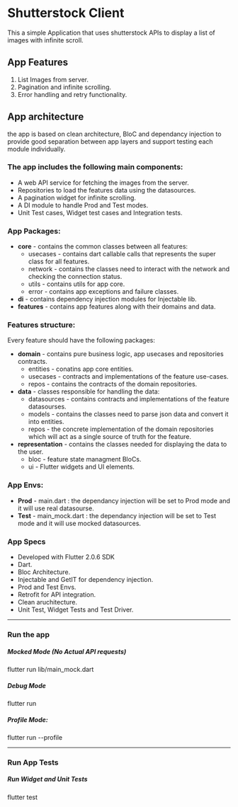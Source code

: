 # Shutterstock Client
This a simple Application that uses shutterstock APIs to display a list of images with infinite scroll.
 

## App Features 
 
1.   List Images from server.
2.   Pagination and infinite scrolling.
2.   Error handling and retry functionality.

## App architecture
the app is based on clean architecture, BloC and dependancy injection to provide good separation between app layers and support testing each module individually.

### The app includes the following main components:

* A web API service for fetching the images from the server.
* Repositories to load the features data using the datasources. 
* A pagination widget for infinite scrolling.
* A DI module to handle Prod and Test modes.
* Unit Test cases, Widget test cases and Integration tests.

### App Packages:
* **core** - contains the common classes between all features: 
  * usecases - contains dart callable calls that represents the super class for all features.
  * network - contains the classes need to interact with the network and checking the connection status.
  * utils - contains utils for app core.
  * error - contains app exceptions and failure classes.
* **di** - contains dependency injection modules for Injectable lib.
* **features** - contains app features along with their domains and data. 


### Features structure:
Every feature should have the following packages:
* **domain** - contains pure business logic, app usecases and repositories contracts.
  * entities - conatins app core entities.
  * usecases - contracts and implementations of the feature use-cases.
  * repos - contains the contracts of the domain repositories. 
* **data** - classes responsible for handling the data: 
  * datasources - contains contracts and implementations of the feature datasourses.
  * models - contains the classes need to parse json data and convert it into entities.
  * repos - the concrete implementation of the domain repositories which will act as a single source of truth for the feature. 
* **representation** - contains the classes needed for displaying the data to the user.
  * bloc - feature state managment BloCs.
  * ui - Flutter widgets and UI elements.

### App Envs:
* **Prod** - main.dart : the dependancy injection will be set to Prod mode and it will use real datasourse.
* **Test** - main_mock.dart : the dependancy injection will be set to Test mode and it will use mocked datasources.


### App Specs
* Developed with Flutter 2.0.6 SDK
* Dart. 
* Bloc Architecture.
* Injectable and GetIT for dependency injection.
* Prod and Test Envs.
* Retrofit for API integration.
* Clean aruchitecture. 
* Unit Test, Widget Tests and Test Driver.
------ 

### Run the app

#####  Mocked Mode (No Actual API requests)
flutter run lib/main_mock.dart 
#####  Debug Mode
flutter run 
#####  Profile Mode:
flutter run --profile

------ 

### Run App Tests
#####  Run Widget and Unit Tests
flutter test